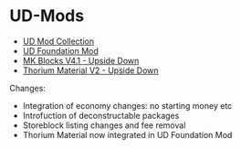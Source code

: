 # UD-Mods
<ul>
<li><a href="https://steamcommunity.com/sharedfiles/filedetails/?id=1267780755" target="_blank">UD Mod Collection</a></li>
<li><a href="https://steamcommunity.com/sharedfiles/filedetails/?id=2000091607" target="_blank">UD Foundation Mod</a></li>
<li><a href="https://steamcommunity.com/sharedfiles/filedetails/?id=1341849749" target="_blank">MK Blocks V4.1 - Upside Down</a></li>
<li><a href="https://steamcommunity.com/sharedfiles/filedetails/?id=1341848472" target="_blank">Thorium Material V2 - Upside Down</a></li>
</ul>
Changes:
<ul>
  <li>Integration of economy changes: no starting money etc</li>
  <li>Introfuction of deconstructable packages</li>
  <li>Storeblock listing changes and fee removal</li>
  <li>Thorium Material now integrated in UD Foundation Mod</li>
  </ul>
